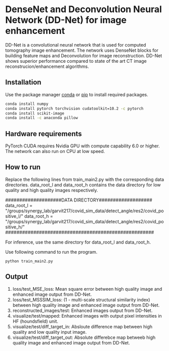 # DenseNet and Deconvolution Neural Network (DD-Net) for image enhancement

DD-Net is a convolutional neural network that is used for computed tomography image enhancement. The network uses DenseNet blocks for building feature maps and Deconvolution for image reconstruction. DD-Net shows superior performance compared to state of the art CT image reconstrucion/enhancement algorithms. 

## Installation

Use the package manager [conda](https://docs.conda.io/en/latest/) or [pip](https://pip.pypa.io/en/stable/) to install required packages.

```bash
conda install numpy
conda install pytorch torchvision cudatoolkit=10.2 -c pytorch
conda install scikit-image
conda install -c anaconda pillow
```
## Hardware requirements

PyTorch CUDA requires Nvidia GPU with compute capability 6.0 or higher. The network can also run on CPU at low speed.

## How to run

Replace the following lines from train_main2.py with the corresponding data directories. data_root_l and data_root_h contains the data directory for low quality and high quality images respectively.

####################DATA DIRECTORY###################
data_root_l = "/groups/synergy_lab/garvit217/covid_sim_data/detect_angle/res2/covid_positive_l/"
data_root_h = "/groups/synergy_lab/garvit217/covid_sim_data/detect_angle/res2/covid_positive_h/"
#####################################################

For inference, use the same directory for data_root_l and data_root_h.

Use following command to run the program.

```
python train_main2.py
```

## Output

1. loss/test_MSE_loss: Mean square error between high quality image and enhanced image output from DD-Net.
2. loss/test_MSSSIM_loss: (1 - multi-scale structural similarity index) between high quality image and enhanced image output from DD-Net.
3. reconstructed_images/test: Enhanced images output from DD-Net.
4. visualize/test/mapped: Enhanced images with output pixel intensities in HF (houndsfield) unit.
5. visualize/test/diff_target_in: Absloute difference map between high quality and low quality input image.
6. visualize/test/diff_target_out: Absolute differebce map betweeb high quality image and enhanced image output from DD-Net.
